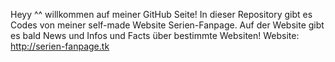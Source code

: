 Heyy ^^ willkommen auf meiner GitHub Seite! In dieser Repository gibt es Codes von meiner self-made Website Serien-Fanpage. Auf der Website gibt es bald News und Infos und Facts über bestimmte Websiten! Website: http://serien-fanpage.tk
